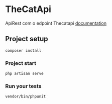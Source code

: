 # TheCatApi

ApiRest com o edpoint Thecatapi [documentation](https://docs.thecatapi.com) 

## Project setup
```
composer install
```

### Project start
```
php artisan serve
```

### Run your tests
```
vendor/bin/phpunit      
```
        
